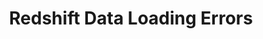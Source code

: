---
title: Redshift Data Loading Errors
permalink: /troubleshooting/destinations/redshift-data-loading-errors
redirect-to: /troubleshooting/destinations/destination-loading-error-reference#amazon-redshift-error-reference

key: "redshift-data-loading-errors"
---